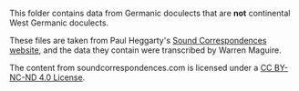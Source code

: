 This folder contains data from Germanic doculects that are **not** continental West Germanic doculects.

These files are taken from Paul Heggarty's [Sound Correspondences website](http://soundcomparisons.com/#/en/Germanic/map/daughter/Lgs_Sln), and the data they contain were transcribed by Warren Maguire.

The content from soundcorrespondences.com is licensed under a [CC BY-NC-ND 4.0 License](https://creativecommons.org/licenses/by-nc-nd/4.0/).
